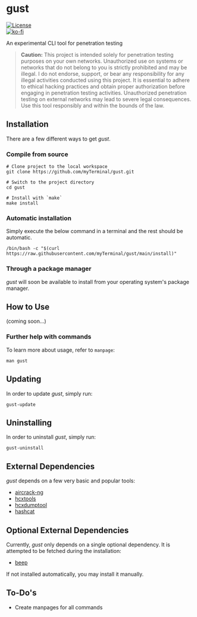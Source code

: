 # gust

[![License](https://img.shields.io/github/license/myTerminal/gust.svg)](https://opensource.org/licenses/MIT)  
[![ko-fi](https://ko-fi.com/img/githubbutton_sm.svg)](https://ko-fi.com/Y8Y5E5GL7)

An experimental CLI tool for penetration testing

> **Caution:** This project is intended solely for penetration testing purposes on your own networks. Unauthorized use on systems or networks that do not belong to you is strictly prohibited and may be illegal. I do not endorse, support, or bear any responsibility for any illegal activities conducted using this project. It is essential to adhere to ethical hacking practices and obtain proper authorization before engaging in penetration testing activities. Unauthorized penetration testing on external networks may lead to severe legal consequences. Use this tool responsibly and within the bounds of the law.

## Installation

There are a few different ways to get *gust*.

### Compile from source

    # Clone project to the local workspace
    git clone https://github.com/myTerminal/gust.git

    # Switch to the project directory
    cd gust

    # Install with `make`
    make install

### Automatic installation

Simply execute the below command in a terminal and the rest should be automatic.

    /bin/bash -c "$(curl https://raw.githubusercontent.com/myTerminal/gust/main/install)"

### Through a package manager

*gust* will soon be available to install from your operating system's package manager.

## How to Use

(coming soon...)

### Further help with commands

To learn more about usage, refer to `manpage`:

    man gust

## Updating

In order to update *gust*, simply run:

    gust-update

## Uninstalling

In order to uninstall *gust*, simply run:

    gust-uninstall

## External Dependencies

*gust* depends on a few very basic and popular tools:

 - [aircrack-ng](https://www.aircrack-ng.org)
 - [hcxtools](https://github.com/ZerBea/hcxtools)
 - [hcxdumptool](https://github.com/ZerBea/hcxdumptool)
 - [hashcat](https://hashcat.net/hashcat)

## Optional External Dependencies

Currently, *gust* only depends on a single optional dependency. It is attempted to be fetched during the installation:

 - [beep](https://pkgs.org/search/?q=beep)

If not installed automatically, you may install it manually.

## To-Do's

- Create manpages for all commands
